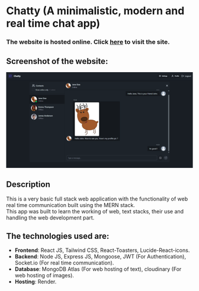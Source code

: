 # Chatty (A minimalistic, modern and real time chat app)

### The website is hosted online. Click [here](https://chatty-g2b0.onrender.com) to visit the site.

## Screenshot of the website:

![Screenshot of the site](live.png)

## Description

This is a very basic full stack web application with the functionality of web real time communication built using the MERN stack.  
This app was built to learn the working of web, text stacks, their use and handling the web development part.

## The technologies used are:

-   **Frontend**: React JS, Tailwind CSS, React-Toasters, Lucide-React-icons.
-   **Backend**: Node JS, Express JS, Mongoose, JWT (For Authentication), Socket.io (For real time communication).
-   **Database**: MongoDB Atlas (For web hosting of text), cloudinary (For web hosting of images).
-   **Hosting**: Render.
